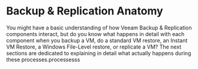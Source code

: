 # Backup & Replication Anatomy

You might have a basic understanding of how Veeam Backup & Replication
components interact, but do you know what happens in detail with each
component when you backup a VM, do a standard VM restore, an Instant VM
Restore, a Windows File-Level restore, or replicate a VM? The next
sections are dedicated to explaining in detail what actually happens
during these processes.processesss
